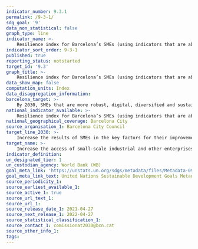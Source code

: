 ```yaml
---
indicator_number: 9.3.1
permalink: /9-3-1/
sdg_goal: '9'
data_non_statistical: false
graph_type: line
indicator_name: >-
    Resilience index for Barcelona’s SMEs (using indicators that are able to measure the target’s key factors)
indicator_sort_order: 9-3-1
published: true
reporting_status: notstarted
target_id: '9.3'
graph_title: >-
    Resilience index for Barcelona’s SMEs (using indicators that are able to measure the target’s key factors)
data_show_map: false
computation_units: Index
data_disaggregation_information:
barcelona_target: >-
    By 2030, SMEs that are more robust, digital, diversified and sustainable, export more and generate employment
national_indicator_available: >-
    Resilience index for Barcelona’s SMEs (using indicators that are able to measure the target’s key factors)
national_geographical_coverage: Barcelona City
source_organisation_1: Barcelona City Council
target_line_2030: >-
    Increase the results of SMEs in the key factors for their improvement: financial solidity, digitalisation, exportation capacity, sectoral diversification, environmental sustainability and creating employment
target_name: >-
    Increase the access of small-scale industrial and other enterprises, in particular in developing countries, to financial services, including affordable credit, and their integration into value chains and markets
indicator_definition:
un_designated_tier: 1
un_custodian_agency: World Bank (WB)
goal_meta_link: 'https://unstats.un.org/sdgs/metadata/files/Metadata-09-03-01.pdf'
goal_meta_link_text: United Nations Sustainable Development Goals Metadata (pdf 894kB)
source_periodicity_1: 
source_earliest_available_1: 
source_active_1: true
source_url_text_1:
source_url_1: 
source_release_date_1: 2021-04-27
source_next_release_1: 2022-04-27
source_statistical_classification_1: 
source_contact_1: comissionat2030@bcn.cat
source_other_info_1: 
tags:
---
```

